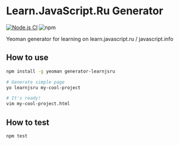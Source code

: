 # Learn.JavaScript.Ru Generator
[![Node.js CI](https://github.com/Seryiza/generator-learnjsru/actions/workflows/node.js.yml/badge.svg)](https://github.com/Seryiza/generator-learnjsru/actions/workflows/node.js.yml)
![npm](https://img.shields.io/npm/v/generator-learnjsru)

Yeoman generator for learning on learn.javascript.ru / javascript.info

## How to use
```bash
npm install -g yeoman generator-learnjsru

# Generate simple page
yo learnjsru my-cool-project

# It's ready!
vim my-cool-project.html
```

## How to test
```bash
npm test
```
